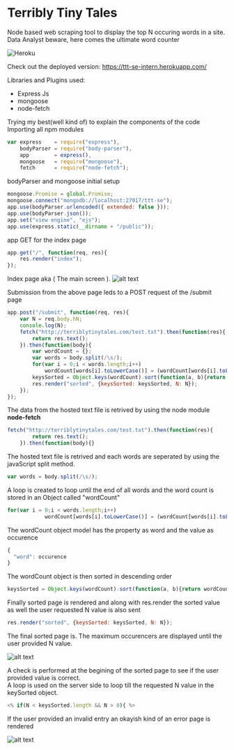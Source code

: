 # Terribly Tiny Tales
Node based web scraping tool to display the top N occuring words in a site. Data Analyst beware, here comes the ultimate word counter<br>

![Heroku](https://heroku-badge.herokuapp.com/?app=heroku-badge)

Check out the deployed version:
https://ttt-se-intern.herokuapp.com/

Libraries and Plugins used:
<ul>
  <li>Express Js</li>
  <li>mongoose</li>
  <li>node-fetch</li>
</ul>
Trying my best(well kind of) to explain the components of the code
Importing all npm modules

```javascript
var express    = require("express"),
    bodyParser = require("body-parser"),
    app        = express(),
    mongoose   = require("mongoose"),
    fetch      = require("node-fetch");
```
bodyParser and mongoose initial setup

```javascript
mongoose.Promise = global.Promise;
mongoose.connect("mongodb://localhost:27017/ttt-se");
app.use(bodyParser.urlencoded({ extended: false }));
app.use(bodyParser.json());
app.set("view engine", "ejs");
app.use(express.static(__dirname + "/public"));
```
app GET for the index page
```javascript
app.get("/", function(req, res){
	res.render("index");
});
```
Index page aka ( The main screen ).
![alt text](https://github.com/rajcrk/ttt-se-intern/blob/master/public/img/screencapture-localhost-3380-1523878721682.png)

Submission from the above page leds to a POST request of the /submit page

```javascript
app.post("/submit", function(req, res){
	var N = req.body.hN;
	console.log(N);
	fetch("http://terriblytinytales.com/test.txt").then(function(res){
		return res.text();
	}).then(function(body){
		var wordCount = {};
		var words = body.split(/\s/);
		for(var i = 0;i < words.length;i++)
			wordCount[words[i].toLowerCase()] = (wordCount[words[i].toLowerCase()] || 0) + 1;
		keysSorted = Object.keys(wordCount).sort(function(a, b){return wordCount[b] - wordCount[a]});
		res.render("sorted", {keysSorted: keysSorted, N: N});
	});
});
```
The data from the hosted text file is retrived by using the node module <strong>node-fetch</strong>
```javascript
fetch("http://terriblytinytales.com/test.txt").then(function(res){
		return res.text();
	}).then(function(body){}
```
The hosted text file is retrived and each words are seperated by using the javaScript split method.
```javascript
var words = body.split(/\s/);
```
A loop is created to loop until the end of all words and the word count is stored in an Object called "wordCount" 
```javascript
for(var i = 0;i < words.length;i++)
			wordCount[words[i].toLowerCase()] = (wordCount[words[i].toLowerCase()] || 0) + 1;
```
The wordCount object model has the property as word and the value as occurence 
```javascript
{
  "word": occurence
}
```

The wordCount object is then sorted in descending order 

```javascript
keysSorted = Object.keys(wordCount).sort(function(a, b){return wordCount[b] - wordCount[a]});
```

Finally sorted page is rendered and along with res.render the sorted value as well the user requested N value is also sent

```javascript
res.render("sorted", {keysSorted: keysSorted, N: N});
```

The final sorted page is. The maximum occurencers are displayed until the user provided N value.<br>

![alt text](https://github.com/rajcrk/ttt-se-intern/blob/master/public/img/screencapture-localhost-3380-submit-1523878780161.png)

A check is performed at the begining of the sorted page to see if the user provided value is correct.<br>
A loop is used on the server side to loop till the requested N value in the keySorted object.

```javascript
<% if(N < keysSorted.length && N > 0){ %>
```

If the user provided an invalid entry an okayish kind of an error page is rendered <br>

![alt text](https://github.com/rajcrk/ttt-se-intern/blob/master/public/img/screencapture-localhost-3380-submit-1523878830180.png)


